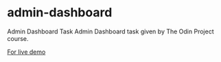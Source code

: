 # admin-dashboard
Admin Dashboard Task
Admin Dashboard task given by The Odin Project course. 

[For live demo](https://nomadicshaman.github.io/admin-dashboard/)